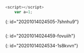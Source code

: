 ```js 
<script></script>
	var a=1;
```
{: id="20201014024505-7shnhu9"}

```

```
{: id="20201014024459-fovuiih"}

{: id="20201014024534-1s8kvvn"}
